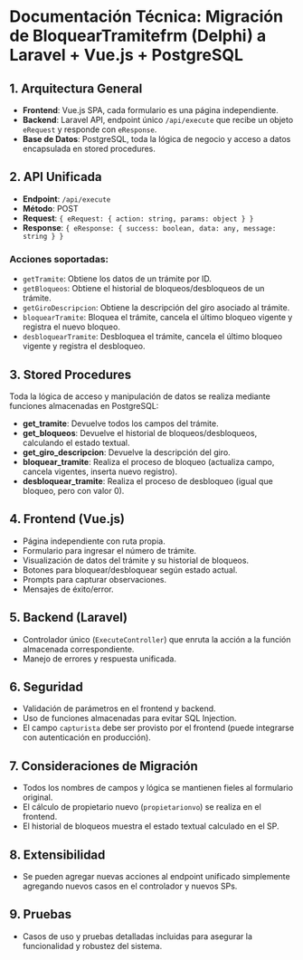 # Documentación Técnica: Migración de BloquearTramitefrm (Delphi) a Laravel + Vue.js + PostgreSQL

## 1. Arquitectura General

- **Frontend**: Vue.js SPA, cada formulario es una página independiente.
- **Backend**: Laravel API, endpoint único `/api/execute` que recibe un objeto `eRequest` y responde con `eResponse`.
- **Base de Datos**: PostgreSQL, toda la lógica de negocio y acceso a datos encapsulada en stored procedures.

## 2. API Unificada

- **Endpoint**: `/api/execute`
- **Método**: POST
- **Request**: `{ eRequest: { action: string, params: object } }`
- **Response**: `{ eResponse: { success: boolean, data: any, message: string } }`

### Acciones soportadas:
- `getTramite`: Obtiene los datos de un trámite por ID.
- `getBloqueos`: Obtiene el historial de bloqueos/desbloqueos de un trámite.
- `getGiroDescripcion`: Obtiene la descripción del giro asociado al trámite.
- `bloquearTramite`: Bloquea el trámite, cancela el último bloqueo vigente y registra el nuevo bloqueo.
- `desbloquearTramite`: Desbloquea el trámite, cancela el último bloqueo vigente y registra el desbloqueo.

## 3. Stored Procedures

Toda la lógica de acceso y manipulación de datos se realiza mediante funciones almacenadas en PostgreSQL:
- **get_tramite**: Devuelve todos los campos del trámite.
- **get_bloqueos**: Devuelve el historial de bloqueos/desbloqueos, calculando el estado textual.
- **get_giro_descripcion**: Devuelve la descripción del giro.
- **bloquear_tramite**: Realiza el proceso de bloqueo (actualiza campo, cancela vigentes, inserta nuevo registro).
- **desbloquear_tramite**: Realiza el proceso de desbloqueo (igual que bloqueo, pero con valor 0).

## 4. Frontend (Vue.js)

- Página independiente con ruta propia.
- Formulario para ingresar el número de trámite.
- Visualización de datos del trámite y su historial de bloqueos.
- Botones para bloquear/desbloquear según estado actual.
- Prompts para capturar observaciones.
- Mensajes de éxito/error.

## 5. Backend (Laravel)

- Controlador único (`ExecuteController`) que enruta la acción a la función almacenada correspondiente.
- Manejo de errores y respuesta unificada.

## 6. Seguridad

- Validación de parámetros en el frontend y backend.
- Uso de funciones almacenadas para evitar SQL Injection.
- El campo `capturista` debe ser provisto por el frontend (puede integrarse con autenticación en producción).

## 7. Consideraciones de Migración

- Todos los nombres de campos y lógica se mantienen fieles al formulario original.
- El cálculo de propietario nuevo (`propietarionvo`) se realiza en el frontend.
- El historial de bloqueos muestra el estado textual calculado en el SP.

## 8. Extensibilidad

- Se pueden agregar nuevas acciones al endpoint unificado simplemente agregando nuevos casos en el controlador y nuevos SPs.

## 9. Pruebas

- Casos de uso y pruebas detalladas incluidas para asegurar la funcionalidad y robustez del sistema.

